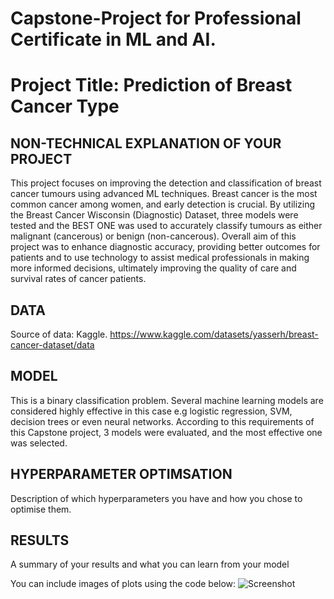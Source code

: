 # Capstone-Project for Professional Certificate in ML and AI. 
# Project Title: Prediction of Breast Cancer Type

## NON-TECHNICAL EXPLANATION OF YOUR PROJECT
This project focuses on improving the detection and classification of breast cancer tumours using advanced ML techniques. Breast cancer is the most common cancer among women, and early detection is crucial. By utilizing the Breast Cancer Wisconsin (Diagnostic) Dataset, three models were tested and the BEST ONE was used to accurately classify tumours as either malignant (cancerous) or benign (non-cancerous). Overall aim of this project was to enhance diagnostic accuracy, providing better outcomes for patients and to use technology to assist medical professionals in making more informed decisions, ultimately improving the quality of care and survival rates of cancer patients. 

## DATA
Source of data: Kaggle. https://www.kaggle.com/datasets/yasserh/breast-cancer-dataset/data

## MODEL 
This is a binary classification problem. Several machine learning models are considered highly effective in this case e.g logistic regression, SVM, decision trees or even neural networks. According to this requirements of this Capstone project, 3 models were evaluated, and the most effective one was selected. 

## HYPERPARAMETER OPTIMSATION
Description of which hyperparameters you have and how you chose to optimise them. 

## RESULTS
A summary of your results and what you can learn from your model 

You can include images of plots using the code below:
![Screenshot](image.png)



